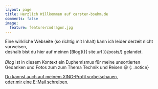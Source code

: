 ```yaml
---
layout: page
title: Herzlich Willkommen auf carsten-boehm.de
comments: false
image:
  feature: feature/cndragon.jpg
---
```


Eine wirkliche Webseite (so richtig mit Inhalt) kann ich leider derzeit nicht vorweisen,<br/>
deshalb bist du hier auf meinen [Blog]({{ site.url }}/posts/) gelandet.<br/><br/>*Blog* ist in diesem Kontext ein Euphemismus für meine unsortierten Gedanken und Fotos zum zum Thema Technik und Reisen :smiley:
{: .notice}

<a href="http://www.xing.com/profile/Carsten_Boehm10" class="btn btn-success" target="_blank">Du kannst auch auf meinem XING-Profil vorbeischauen,<a><br/><a href="mailto:mail@carsten-boehm.de" class="btn btn-primary">oder mir eine E-Mail schreiben.</a>

